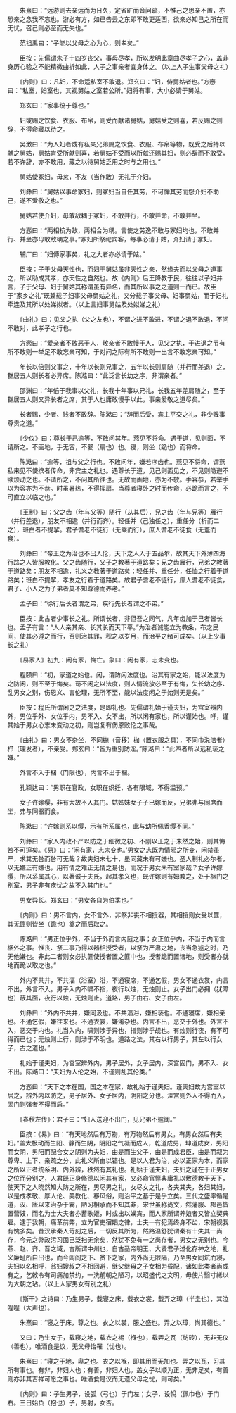 <!-- { "loadSidebar": true } -->
　　朱熹曰：“远游则去亲远而为日久，定省旷而音问疏，不惟己之思亲不置，亦恐亲之念我不忘也。游必有方，如已告云之东即不敢更适西，欲亲必知己之所在而无忧，召己则必至而无失也。”

　　范祖禹曰：“子能以父母之心为心，则孝矣。”

　　臣按：先儒谓朱子十四岁丧父，事母尽孝，所以发明此章曲尽孝子之心，盖非身历心验之不能精微曲折如此，人子之事亲者宜身体之。（以上人子生事父母之礼）

　　《内则》曰：凡妇，不命适私室不敢退。郑玄曰：“妇，侍舅姑者也。”方悫曰：“私室，妇室也，其视舅姑之室若公所。”妇将有事，大小必请于舅姑。

　　郑玄曰：“家事统于尊也。”

　　妇或赐之饮食、衣服、布帛，则受而献诸舅姑，舅姑受之则喜，若反赐之则辞，不得命藏以待之。

　　吴澂曰：“为人妇者或有私亲兄弟赐之饮食、衣服、布帛等物，既受之后持以献之舅姑，舅姑肯受所献则喜，若舅姑不受而以所献还赐其妇，则必辞而不敢受，若不许辞，亦不敢用，藏之以待舅姑乏用之时与之用也。”

　　舅姑使冢妇，毋怠，不友（当作敢）无礼于介妇。

　　刘彝曰：“舅姑以事命冢妇，则冢妇当自任其劳，不可惮其劳而怨介妇不助己，遂不爱敬之也。”

　　舅姑若使介妇，毋敢敌耦于冢妇，不敢并行，不敢并命，不敢并坐。

　　方悫曰：“两相抗为敌，两相合为耦。言使之劳逸不敢与冢妇均也，不敢并行、并坐亦毋敢敌耦之事。”冢妇所祭祀宾客，每事必请于姑，介妇请于冢妇。

　　辅广曰：“妇傅家事矣，礼之大者亦必请于姑。”

　　臣按：子于父母天性也，而妇于舅姑虽非天性之亲，然缘夫而以父母之道事之，所以助成其孝，亦天性之自然也。故《内则》后王降教于民，往往以子妇并言，子于父母、妇于舅姑其称谓虽有异名，而其所以事之之道则一而已。故臣于“家乡之礼”既兼载子妇事父母舅姑之礼，又分载子事父母、妇事舅姑，而于妇礼牵连及其所以处娣姒者。（以上言妇事舅姑及处姒娣之礼）

　　《曲礼》曰：见父之执（父之友也），不谓之进不敢进，不谓之退不敢退，不问不敢对，此孝子之行也。

　　方悫曰：“爱亲者不敢恶于人，敬亲者不敢慢于人，见父之执，于进退之节有所不敢则一举足不敢忘亲可知，于对问之际有所不敢则一出言不敢忘亲可知。”

　　年长以倍则父事之，十年以长则兄事之，五年以长则肩随（并行而差退）之，群居五人则长者必异席。陈澔曰：“此泛言长幼之序，非谓亲者。”

　　邵渊曰：“年倍于我事以父礼，长我十年事以兄礼，长我五年差肩随之，至于群居五人则又异长者之席，其于人也庸敢慢乎以此，事亲爱敬之道尽矣。”

　　长者赐，少者、贱者不敢辞。陈澔曰：“辞而后受，宾主平交之礼，非少贱事尊贵之道。”

　　《少仪》曰：尊长于己逾等，不敢问其年。燕见不将命。遇于道，见则面，不请所之。不画地，手无容，不翣（扇也）也。寝，则坐（跪也）而将命。

　　陈澔曰：“逾等，祖与父之行也。不敢问年，嫌若序齿也。燕见不将命，谓燕私来见不使摈者传命，非宾主之礼也。遇尊长于道，见己则面见之，不见则隐避不欲烦动之也。不请所之，不问其所往也。无故而画地，亦为不敬。手容恭，若举手以为容亦为不恭。时虽暑热，不得挥扇。当尊者寝卧之时而传命，必跪而言之，不可直立以临之也。”

　　《王制》曰：父之齿（年与父等）随行（从其后），兄之齿（年与兄等）雁行（并行差退），朋友不相逾（并行而齐）。轻任并（己独任之），重任分（析而二之），班白者不提挈。君子耆老不徒行（无乘而行），庶人耆老不徒食（无羞而食）。

　　刘彝曰：“帝王之为治也不出人伦，天下之人入于五品尔，故其天下外薄四海行路之人皆服教化。父之齿随行，父子之教著于道路矣；兄之齿雁行，兄弟之教著于道路矣；朋友不相逾，礼义之教著于道路矣；轻任并、重任分，任恤之行着于道路矣；班白不提挈，孝友之行着于道路矣。故君子耆老不徒行，庶人耆老不徒食，君子、小人之为子弟者莫不知尊德而养老。”

　　孟子曰：“徐行后长者谓之弟，疾行先长者谓之不弟。”

　　臣按：此古者少事长之礼。所谓长者，非但吾之同气，凡年齿加于己者皆长也。孟子有言：“人人亲其亲、长其长而天下平。”为治者诚能立为教条，布之民间，使其必遵之而行，否则治其罪，积之以岁月，而治平之绪可成矣。（以上少事长之礼）

　　《易家人》初九：闲有家，悔亡。象曰：闲有家，志未变也。

　　程颐曰：“初，家道之始也。闲，谓防闲法度也。治其有家之始，能以法度为之防闲，则不至于悔矣。苟不闲之以法度，则人情流放必至于有悔，失长幼之序、乱男女之别，伤恩义、害伦理，无所不至，能以法度闲之于始则无是矣。”

　　臣按：程氏所谓闲之之法度，是即礼也。先儒谓礼始于谨夫妇，为宫室辨内外，男位乎外、女位乎内，男不入、女不出，所以闲有家也，所以谨始也。吁，谨其始于男女心志未变动之初，则岂复有伤恩败伦之事哉。

　　《曲礼》曰：男女不杂坐，不同椸（音移）枷（置衣服之具），不同巾涚洁者）栉（理发者），不亲受。郑玄曰：“皆为重别防淫。”陈澔曰：“此四者所以远私亵之嫌。”

　　外言不入于梱（门限也），内言不出于梱。

　　孔颖达曰：“男职在官政，女职在织纴，各有限域，不得滥预。”

　　女子许嫁缨，非有大故不入其门。姑姊妹女子子已嫁而反，兄弟弗与同席而坐，弗与同器而食。

　　陈澔曰：“许嫁则系以缨，示有所系属也，此与幼所佩香缨不同。”

　　刘彝曰：“家人内政不严以防之于细微之初、不刚以正之于未然之始，则其悔咎不可逭矣。《易》曰：‘闲有家，志未变也。’男女之志既为情邪之所变，闲禁虽严，求其无咎而咎可无哉？故夫妇未七十，虽同藏未有可嫌也。圣人制礼必尔者，以无嫌正有嫌也，用有情之难正无情之易也，而况于男女未有室家哉？女子许嫁缨，所以系属其心，以著诚于夫氏，起其孝义也，既许嫁则有姆教之，处于梱门之别室，男子非有疾忧之故不入其门也。”

　　男女异长。郑玄曰：“男女各自为伯季也。”

　　《内则》曰：男不言内，女不言外，非祭非丧不相授器，其相授则女受以篚，其无篚则皆坐（跪也）奠之而后取之。

　　陈澔曰：“男正位乎外，不当于外而言内庭之事；女正位乎内，不当于内而言梱外之事。惟丧、祭二事乃得以器相授受者，以祭为严肃之地，丧当急遽之时，乃无他嫌也。非此二者则女必执篚使授者置之篚中也，授者跪而置诸地，则受者亦就地而跪以取之也。”

　　外内不共井，不共湢（浴室）浴，不通寝席，不通乞假，男女不通衣裳，内言不出，外言不入。男子入内不啸不指，夜行以烛，无烛则止。女子出门必拥（犹障也）蔽其面，夜行以烛，无烛则止。道路，男子由右、女子由左。

　　刘彝曰：“外内不共井，嫌同汲也。不共湢浴，嫌相亵也。不通寝席，嫌相亲也。不通乞假，嫌往来也。不通衣裳，嫌淆杂也。内言不出，恶交于外也。外言不入，恶交于内也。礼当入内，啸则涉乎异也，指则涉乎觇也。有烛则行夜，有不可得而已也；无烛则止行，则涉于不明也。道路之法，其右以行男子，其左以行女子，古之道也。”

　　礼始于谨夫妇，为宫室辨外内，男子居外，女子居内，深宫固门，男不入、女不出。陈澔曰：“夫妇为人伦之始，不谨则乱其伦类。”

　　方悫曰：“天下之本在国，国之本在家，故礼始于谨夫妇。谨夫妇故为宫室以居之，辨外内以防之，男子居外、女子居内，阴阳之分也。深宫则外人不得而入，固门则强者不得而启。”

　　《春秋左传》：君子曰：“妇人送迎不出门，见兄弟不逾阈。”

　　臣按：《易》曰：“有天地然后有万物，有万物然后有男女，有男女然后有夫妇。”盖太极动而生阳、静而生阴，阴阳之气凝而成人，乾道成男，坤道成女，男阳而女阴，男阳而配合女之阴则为夫妇，由是而生父子，由是而成君臣，由是而叙为尊卑、上下、亲疏之分，此礼义所由以错也。是以人君为治，必以正家为本，而家之所以正者统系明、内外辨，秩然有其礼也。礼始于谨夫妇，夫妇之谨在于正男女之位而分别之，人君既正身修德以闲其有家，又必命官惇典庸礼以敷德教于天下，使天下之人晓然知大防之所在，男尽男之礼，女尽女之礼，各夫其夫，各妇其妇，以是成孝敬、厚人伦、美教化、移风俗，则治平之基于是乎立矣。三代之盛率循是道，汉、唐以来治杂于霸，陋习相承而不知其非，宋世虽称尚文，然藩服、郡邑皆置营妓，而名为士大夫者亦蓄歌姬，时或出以娱宾，而人家所谓养娘者又皆立契典雇。逮于我朝，痛革前弊，立为官吏宿娼之律，士夫一有犯焉终身不齿，宋朝视我有愧多矣。昔汉承秦人苛刻之后，一切反其所为，然路温舒犹谓秦有十失其一尚存，今元之弊政污习固已泛扫无余矣，然犹不免有一之尚存者，男女之无别也。今燕、赵、齐、晋之域，古所谓中州也，自古圣帝明王、大贤君子过化存神之地，礼义廉耻所自出也，而今闾阎之下、贫下之家，内外尚无限隔，乃至男女同炕而寝，夫妇以名相呼，翁妇嫂叔之不相回避，继父继母之子女相为昏配，诸如此类者尚或有之，乞敕令有司痛加禁约，一洗前朝之陋习，以昭盛代之文明，毋使片翳寸絺以为大朝之玷。（以上人家男女有别之礼）

　　《斯干》之诗曰：乃生男子，载寝之床，载衣之裳，载弄之璋（半圭也），其泣喤喤（大声也）。

　　朱熹曰：“寝之于床，尊之也。衣之以裳，服之盛也。弄之以璋，尚其德也。”

　　又曰：乃生女子，载寝之地，载衣之裼（褓也），载弄之瓦（纺砖），无非无仪（善也），唯酒食是议，无父母诒罹（忧也）。

　　朱熹曰：“寝之于地，卑之也。衣之以褓，即其用而无加也。弄之以瓦，习其所有事也。有非，非妇人也；有善，非妇人也。盖女子以顺为正，无非足矣，有善则亦非其吉祥可愿之事也。唯酒食是议而无遗父母之忧，则可矣。”

　　《内则》曰：子生男子，设弧（弓也）于门左；女子，设帨（佩巾也）于门右。三日始负（抱也）子，男射，女否。

